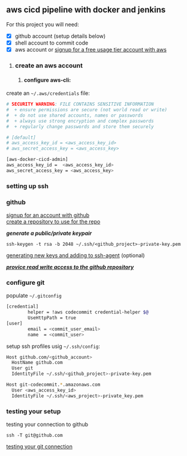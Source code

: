 ## aws cicd pipeline with docker and jenkins

For this project you will need:

- [x] github account (setup details below)
- [x] shell account to commit code
- [x] aws account or [signup for a free usage tier account with aws](https://aws.amazon.com/free/)

1. ### create an aws account

   1. #### configure aws-cli:

create an `~/.aws/credentials` file:
```bash
# SECURITY WARNING: FILE CONTAINS SENSITIVE INFORMATION
#  + ensure permissions are secure (not world read or write)
#  + do not use shared accounts, names or passwords
#  + always use strong encryption and complex passwords
#  + regularly change passwords and store them securely

# [default]
# aws_access_key_id = <aws_access_key_id>
# aws_secret_access_key = <aws_access_key>

[aws-docker-cicd-admin]
aws_access_key_id =  <aws_access_key_id>
aws_secret_access_key = <aws_access_key>
```

### setting up ssh

### github

[signup for an account with github](https://help.github.com/articles/signing-up-for-a-new-github-account/)<br>
[create a repository to use for the repo](https://help.github.com/articles/create-a-repo/)<br>


***generate a public/private keypair***
```
ssh-keygen -t rsa -b 2048 ~/.ssh/<github_project>-private-key.pem
```

[generating new keys and adding to ssh-agent](https://help.github.com/articles/generating-a-new-ssh-key-and-adding-it-to-the-ssh-agent) (optional)

[***provice read write access to the github repository***](https://help.github.com/articles/adding-a-new-ssh-key-to-your-github-account/)


### configure git

populate `~/.gitconfig`

```bash
[credential]
        helper = !aws codecommit credential-helper $@
        UseHttpPath = true
[user]
        email = <commit_user_email>
        name  = <commit_user>
```

setup ssh profiles usig `~/.ssh/config`:

```bash
Host github.com/<github_account>
  HostName github.com
  User git
  IdentityFile ~/.ssh/<github_project>-private-key.pem

Host git-codecommit.*.amazonaws.com
  User <aws_access_key_id>
  IdentityFile ~/.ssh/<aws_project>-private_key.pem
```

### testing your setup

testing your connection to github
```
ssh -T git@github.com
```

[testing your git connection](https://help.github.com/articles/testing-your-ssh-connection/)<br>
